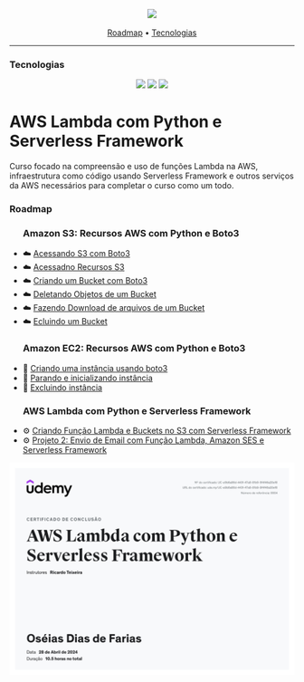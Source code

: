 <p align="center">
  <img height="70px" src="https://miro.medium.com/v2/resize:fit:640/format:webp/0*uoRkNnhqu3d61Zgx.png">
</p>

<p align="center">
    <a href="#roadmap">Roadmap</a>
  • <a href="#techs">Tecnologias</a> 
</p>

---

<h3  id="techs">Tecnologias</h3>

<p align=center> <img src="https://img.shields.io/badge/python-3670A0?style=for-the-badge&logo=python&logoColor=ffdd54"> <img src="https://img.shields.io/badge/AWS-%23FF9900.svg?style=for-the-badge&logo=amazon-aws&logoColor=white"> <img src="https://img.shields.io/badge/Visual%20Studio%20Code-0078d7.svg?style=for-the-badge&logo=visual-studio-code&logoColor=white">
  </ul>
  <br>
</p>


# AWS Lambda com Python e Serverless Framework

Curso focado na compreensão e uso de funções Lambda na AWS, infraestrutura como código usando Serverless Framework e outros serviços da AWS necessários para completar o curso como um todo.

<h3>Roadmap</h3>


<p id="roadmap"> 
  <ul>
    <h3>Amazon S3: Recursos AWS com Python e Boto3</h3>
    <p>
    <li>☁️ <a href="./s3/app.py">Acessando S3 com Boto3</a></li>
    <li>☁️ <a href="./s3/boto3_session_client_resource.py">Acessadno Recursos S3</a></li>
    <li>☁️ <a href="./s3/crear_bucket.py">Criando um Bucket com Boto3</a></li>
    <li>☁️ <a href="./s3/s3_com_boto3_delete_object.py">Deletando Objetos de um Bucket</a></li>
    <li>☁️ <a href="./s3/s3_com_boto3_download_file.py">Fazendo Download de arquivos de um Bucket</a></li>
    <li>☁️ <a href="./s3/s3_com_boto3_excluir_bucket_vazio.py">Ecluindo um Bucket</a></li>
  </ul>

  <ul>
    <h3>Amazon EC2: Recursos AWS com Python e Boto3</h3>
    <p>
    <li> 🤖 <a href="./ec2/p1e2_ec2_com_boto3_criando_instancia.py">Criando uma instância usando boto3</a></li>
    <li> 🤖 <a href="./ec2/ec2_boto3_parando_iniciando_instancias.py">Parando e inicializando instância</a></li>
    <li> 🤖 <a href="./ec2/ec2_boto3_excluindo_instancias.py">Excluindo instância</a></li>
    </ul>

  <ul>
      <h3>AWS Lambda com Python e Serverless Framework</h3>
      <p>
      <li> ⚙️ <a href="./sls-demo/">Criando Função Lambda e Buckets no S3 com Serverless Framework</a></li>
      <li> ⚙️ <a href="./projeto-02/">Projeto 2: Envio de Email com Função Lambda, Amazon SES e Serverless Framework</a></li>
  </ul>
</p>

<p align="center">
  <img widht="70%" src="./utils/UC-e9b6a86d-443f-47a8-81b9-9f4f46a20ef8.jpg">
</p>